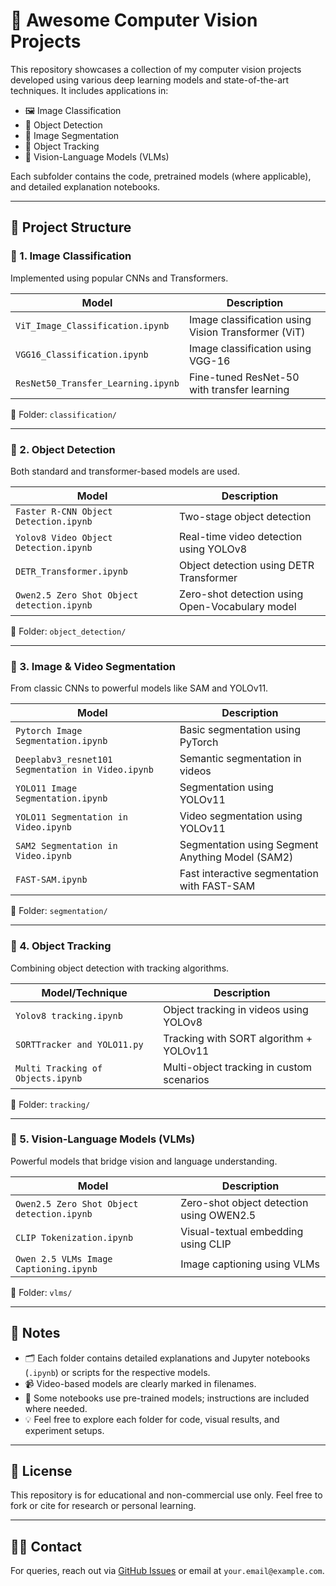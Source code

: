 # 🧠 Awesome Computer Vision Projects

This repository showcases a collection of my computer vision projects developed using various deep learning models and state-of-the-art techniques. It includes applications in:

- 🖼️ Image Classification
- 🎯 Object Detection
- 🧩 Image Segmentation
- 🎥 Object Tracking
- 🧠 Vision-Language Models (VLMs)

Each subfolder contains the code, pretrained models (where applicable), and detailed explanation notebooks.

---

## 📁 Project Structure

### 🔹 1. Image Classification
Implemented using popular CNNs and Transformers.

| Model | Description |
|-------|-------------|
| `ViT_Image_Classification.ipynb` | Image classification using Vision Transformer (ViT) |
| `VGG16_Classification.ipynb` | Image classification using VGG-16 |
| `ResNet50_Transfer_Learning.ipynb` | Fine-tuned ResNet-50 with transfer learning |

📂 Folder: `classification/`

---

### 🔹 2. Object Detection
Both standard and transformer-based models are used.

| Model | Description |
|-------|-------------|
| `Faster R-CNN Object Detection.ipynb` | Two-stage object detection |
| `Yolov8 Video Object Detection.ipynb` | Real-time video detection using YOLOv8 |
| `DETR_Transformer.ipynb` | Object detection using DETR Transformer |
| `Owen2.5 Zero Shot Object detection.ipynb` | Zero-shot detection using Open-Vocabulary model |

📂 Folder: `object_detection/`

---

### 🔹 3. Image & Video Segmentation
From classic CNNs to powerful models like SAM and YOLOv11.

| Model | Description |
|-------|-------------|
| `Pytorch Image Segmentation.ipynb` | Basic segmentation using PyTorch |
| `Deeplabv3_resnet101 Segmentation in Video.ipynb` | Semantic segmentation in videos |
| `YOLO11 Image Segmentation.ipynb` | Segmentation using YOLOv11 |
| `YOLO11 Segmentation in Video.ipynb` | Video segmentation using YOLOv11 |
| `SAM2 Segmentation in Video.ipynb` | Segmentation using Segment Anything Model (SAM2) |
| `FAST-SAM.ipynb` | Fast interactive segmentation with FAST-SAM |

📂 Folder: `segmentation/`

---

### 🔹 4. Object Tracking
Combining object detection with tracking algorithms.

| Model/Technique | Description |
|-----------------|-------------|
| `Yolov8 tracking.ipynb` | Object tracking in videos using YOLOv8 |
| `SORTTracker and YOLO11.py` | Tracking with SORT algorithm + YOLOv11 |
| `Multi Tracking of Objects.ipynb` | Multi-object tracking in custom scenarios |

📂 Folder: `tracking/`

---

### 🔹 5. Vision-Language Models (VLMs)
Powerful models that bridge vision and language understanding.

| Model | Description |
|-------|-------------|
| `Owen2.5 Zero Shot Object detection.ipynb` | Zero-shot object detection using OWEN2.5 |
| `CLIP Tokenization.ipynb` | Visual-textual embedding using CLIP |
| `Owen 2.5 VLMs Image Captioning.ipynb` | Image captioning using VLMs |

📂 Folder: `vlms/`

---

## 📌 Notes

- 🗂️ Each folder contains detailed explanations and Jupyter notebooks (`.ipynb`) or scripts for the respective models.
- 📹 Video-based models are clearly marked in filenames.
- 🧪 Some notebooks use pre-trained models; instructions are included where needed.
- 💡 Feel free to explore each folder for code, visual results, and experiment setups.

---

## 🧾 License
This repository is for educational and non-commercial use only. Feel free to fork or cite for research or personal learning.

---

## 🙋‍♂️ Contact
For queries, reach out via [GitHub Issues](https://github.com/your_username/your_repo/issues) or email at `your.email@example.com`.

